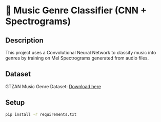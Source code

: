 # 🎵 Music Genre Classifier (CNN + Spectrograms)

## Description
This project uses a Convolutional Neural Network to classify music into genres by training on Mel Spectrograms generated from audio files.

## Dataset
GTZAN Music Genre Dataset: [Download here](http://marsyas.info/downloads/datasets.html)

## Setup
```bash
pip install -r requirements.txt
